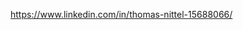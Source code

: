 https://www.linkedin.com/in/thomas-nittel-15688066/

<!---
- 👋 Hi, I’m @ThomasNittel
- 👀 I’m interested in ...
- 🌱 I’m currently learning ...
- 💞️ I’m looking to collaborate on ...
- 📫 How to reach me ...
--->

<!---
ThomasNittel/ThomasNittel is a ✨ special ✨ repository because its `README.md` (this file) appears on your GitHub profile.
You can click the Preview link to take a look at your changes.
--->
